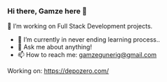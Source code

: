 ### Hi there, Gamze here 👋

🚀  I’m working on Full Stack Development projects.
- 🌱  I’m currently in never ending learning process.. 
- 💬  Ask me about anything!
- 📫  How to reach me: gamzegunerig@gmail.com

Working on: https://depozero.com/
<!--
**pinacotheque/pinacotheque** is a ✨ _special_ ✨ repository because its `README.md` (this file) appears on your GitHub profile.

Here are some ideas to get you started:


- 🌱 I’m currently learning ...
- 👯 I’m looking to collaborate on ...
- 🤔 I’m looking for help with ...
- 💬 Ask me about ...
- 📫 How to reach me: ...
- 😄 Pronouns: ...
- ⚡ Fun fact: ...
-->

